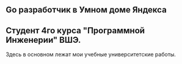 ## Go разработчик в Умном доме Яндекса
## Студент 4го курса "Программной Инженерии" ВШЭ.

Здесь в основном лежат мои учебные университетские работы.
